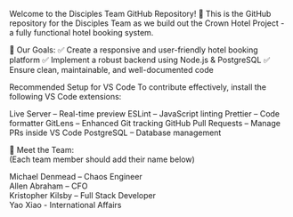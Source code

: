 Welcome to the Disciples Team GitHub Repository! 🚀
This is the GitHub repository for the Disciples Team as we build out the Crown Hotel Project - a fully functional hotel booking system.

📌 Our Goals:
✅ Create a responsive and user-friendly hotel booking platform
✅ Implement a robust backend using Node.js & PostgreSQL
✅ Ensure clean, maintainable, and well-documented code

Recommended Setup for VS Code
To contribute effectively, install the following VS Code extensions:

Live Server – Real-time preview
ESLint – JavaScript linting
Prettier – Code formatter
GitLens – Enhanced Git tracking
GitHub Pull Requests – Manage PRs inside VS Code
PostgreSQL – Database management


👥 Meet the Team:  
(Each team member should add their name below)  

Michael Denmead – Chaos Engineer  
Allen Abraham – CFO  
Kristopher Kilsby – Full Stack Developer  
Yao Xiao - International Affairs  